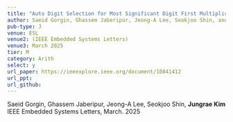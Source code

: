 ```yaml
---
title: "Auto Digit Selection for Most Significant Digit First Multiplication"
author: Saeid Gorgin, Ghassem Jaberipur, Jeong-A Lee, Seokjoo Shin, and Jungrae Kim
pub-type: J
venue: ESL
venue2: (IEEE Embedded Systems Letters)
venue3: March 2025
tier: M
category: Arith
select: y
url_paper: https://ieeexplore.ieee.org/document/10841412
url_ppt:
url_github:
---
```


Saeid Gorgin, Ghassem Jaberipur, Jeong-A Lee, Seokjoo Shin, **Jungrae Kim** <br>
IEEE Embedded Systems Letters, March. 2025
